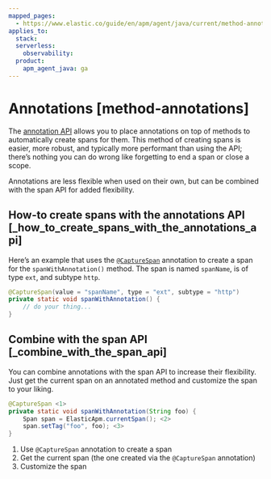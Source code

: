 ```yaml
---
mapped_pages:
  - https://www.elastic.co/guide/en/apm/agent/java/current/method-annotations.html
applies_to:
  stack:
  serverless:
    observability:
  product:
    apm_agent_java: ga
---
```


# Annotations [method-annotations]

The [annotation API](/reference/public-api.md#api-annotation) allows you to place annotations on top of methods to automatically create spans for them. This method of creating spans is easier, more robust, and typically more performant than using the API; there’s nothing you can do wrong like forgetting to end a span or close a scope.

Annotations are less flexible when used on their own, but can be combined with the span API for added flexibility.


## How-to create spans with the annotations API [_how_to_create_spans_with_the_annotations_api]

Here’s an example that uses the [`@CaptureSpan`](/reference/public-api.md#api-capture-span) annotation to create a span for the `spanWithAnnotation()` method. The span is named `spanName`, is of type `ext`, and subtype `http`.

```java
@CaptureSpan(value = "spanName", type = "ext", subtype = "http")
private static void spanWithAnnotation() {
    // do your thing...
}
```


## Combine with the span API [_combine_with_the_span_api]

You can combine annotations with the span API to increase their flexibility. Just get the current span on an annotated method and customize the span to your liking.

```java
@CaptureSpan <1>
private static void spanWithAnnotation(String foo) {
    Span span = ElasticApm.currentSpan(); <2>
    span.setTag("foo", foo); <3>
}
```

1. Use `@CaptureSpan` annotation to create a span
2. Get the current span (the one created via the `@CaptureSpan` annotation)
3. Customize the span


